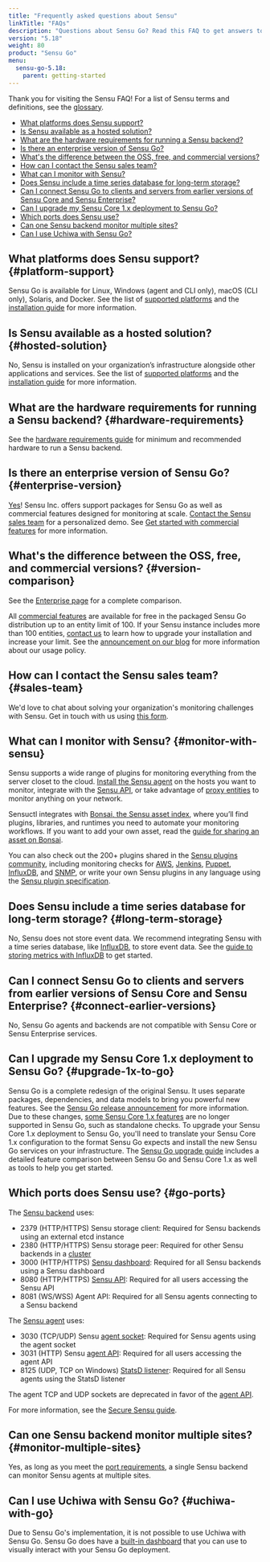 ```yaml
---
title: "Frequently asked questions about Sensu"
linkTitle: "FAQs"
description: "Questions about Sensu Go? Read this FAQ to get answers to questions about what platforms Sensu supports and what you can monitor with Sensu."
version: "5.18"
weight: 80
product: "Sensu Go"
menu:
  sensu-go-5.18:
    parent: getting-started
---
```


Thank you for visiting the Sensu FAQ!
For a list of Sensu terms and definitions, see the [glossary][7].

- [What platforms does Sensu support?](#platform-support)
- [Is Sensu available as a hosted solution?](#hosted-solution)
- [What are the hardware requirements for running a Sensu backend?](#hardware-requirements)
- [Is there an enterprise version of Sensu Go?](#enterprise-version)
- [What's the difference between the OSS, free, and commercial versions?](#version-comparison)
- [How can I contact the Sensu sales team?](#sales-team)
- [What can I monitor with Sensu?](#monitor-with-sensu)
- [Does Sensu include a time series database for long-term storage?](#long-term-storage)
- [Can I connect Sensu Go to clients and servers from earlier versions of Sensu Core and Sensu Enterprise?](#connect-earlier-versions)
- [Can I upgrade my Sensu Core 1.x deployment to Sensu Go?](#upgrade-1x-to-go)
- [Which ports does Sensu use?](#go-ports)
- [Can one Sensu backend monitor multiple sites?](#monitor-multiple-sites)
- [Can I use Uchiwa with Sensu Go?](#uchiwa-with-go)


## What platforms does Sensu support? {#platform-support}

Sensu Go is available for Linux, Windows (agent and CLI only), macOS (CLI only), Solaris, and Docker.
See the list of [supported platforms][1] and the [installation guide][2] for more information.

## Is Sensu available as a hosted solution? {#hosted-solution}

No, Sensu is installed on your organization’s infrastructure alongside other applications and services.
See the list of [supported platforms][1] and the [installation guide][2] for more information.

## What are the hardware requirements for running a Sensu backend? {#hardware-requirements}

See the [hardware requirements guide][5] for minimum and recommended hardware to run a Sensu backend.

## Is there an enterprise version of Sensu Go? {#enterprise-version}

[Yes][31]! Sensu Inc. offers support packages for Sensu Go as well as commercial features designed for monitoring at scale.
[Contact the Sensu sales team][6] for a personalized demo.
See [Get started with commercial features][28] for more information.

## What's the difference between the OSS, free, and commercial versions? {#version-comparison}

See the [Enterprise page][30] for a complete comparison. 

All [commercial features][35] are available for free in the packaged Sensu Go distribution up to an entity limit of 100.
If your Sensu instance includes more than 100 entities, [contact us][36] to learn how to upgrade your installation and increase your limit.
See the [announcement on our blog][34] for more information about our usage policy.

## How can I contact the Sensu sales team? {#sales-team}

We'd love to chat about solving your organization's monitoring challenges with Sensu.
Get in touch with us using [this form][6].

## What can I monitor with Sensu? {#monitor-with-sensu}

Sensu supports a wide range of plugins for monitoring everything from the server closet to the cloud.
[Install the Sensu agent][8] on the hosts you want to monitor, integrate with the [Sensu API][9], or take advantage of [proxy entities][10] to monitor anything on your network.

Sensuctl integrates with [Bonsai, the Sensu asset index][32], where you’ll find plugins, libraries, and runtimes you need to automate your monitoring workflows.
If you want to add your own asset, read the [guide for sharing an asset on Bonsai][33].

You can also check out the 200+ plugins shared in the [Sensu plugins community][11], including monitoring checks for [AWS][13], [Jenkins][14], [Puppet][15], [InfluxDB][16], and [SNMP][17], or write your own Sensu plugins in any language using the [Sensu plugin specification][12].

## Does Sensu include a time series database for long-term storage? {#long-term-storage}

No, Sensu does not store event data.
We recommend integrating Sensu with a time series database, like [InfluxDB][19], to store event data.
See the [guide to storing metrics with InfluxDB][18] to get started.

## Can I connect Sensu Go to clients and servers from earlier versions of Sensu Core and Sensu Enterprise? {#connect-earlier-versions}

No, Sensu Go agents and backends are not compatible with Sensu Core or Sensu Enterprise services.

## Can I upgrade my Sensu Core 1.x deployment to Sensu Go? {#upgrade-1x-to-go}

Sensu Go is a complete redesign of the original Sensu.
It uses separate packages, dependencies, and data models to bring you powerful new features.
See the [Sensu Go release announcement][3] for more information.
Due to these changes, [some Sensu Core 1.x features][4] are no longer supported in Sensu Go, such as standalone checks.
To upgrade your Sensu Core 1.x deployment to Sensu Go, you'll need to translate your Sensu Core 1.x configuration to the format Sensu Go expects and install the new Sensu Go services on your infrastructure.
The [Sensu Go upgrade guide][4] includes a detailed feature comparison between Sensu Go and Sensu Core 1.x as well as tools to help you get started.

## Which ports does Sensu use? {#go-ports}

The [Sensu backend][25] uses:

- 2379 (HTTP/HTTPS) Sensu storage client: Required for Sensu backends using an external etcd instance
- 2380 (HTTP/HTTPS) Sensu storage peer: Required for other Sensu backends in a [cluster][27]
- 3000 (HTTP/HTTPS) [Sensu dashboard][24]: Required for all Sensu backends using a Sensu dashboard
- 8080 (HTTP/HTTPS) [Sensu API][9]: Required for all users accessing the Sensu API
- 8081 (WS/WSS) Agent API: Required for all Sensu agents connecting to a Sensu backend

The [Sensu agent][26] uses:

- 3030 (TCP/UDP) Sensu [agent socket][21]: Required for Sensu agents using the agent socket
- 3031 (HTTP) Sensu [agent API][21]: Required for all users accessing the agent API
- 8125 (UDP, TCP on Windows) [StatsD listener][23]: Required for all Sensu agents using the StatsD listener

The agent TCP and UDP sockets are deprecated in favor of the [agent API][21].

For more information, see the [Secure Sensu guide][20].

## Can one Sensu backend monitor multiple sites? {#monitor-multiple-sites}

Yes, as long as you meet the [port requirements][37], a single Sensu backend can monitor Sensu agents at multiple sites.

## Can I use Uchiwa with Sensu Go? {#uchiwa-with-go}

Due to Sensu Go's implementation, it is not possible to use Uchiwa with Sensu Go.
Sensu Go does have a [built-in dashboard][29] that you can use to visually interact with your Sensu Go deployment.

[1]: ../../platforms/
[2]: ../../installation/install-sensu/
[3]: https://blog.sensu.io/sensu-go-is-here/
[4]: ../../installation/upgrade/#migrate-to-sensu-go-from-sensu-core-1-x
[5]: ../../installation/recommended-hardware/
[6]: https://sensu.io/sales/
[7]: ../../learn/glossary/
[8]: ../../installation/install-sensu#install-sensu-agents
[9]: ../../api/overview/
[10]: ../../reference/entities/#proxy-entities
[11]: https://github.com/sensu-plugins/
[12]: https://docs.sensu.io/plugins/1.0/reference/#the-sensu-plugin-specification
[13]: https://github.com/sensu-plugins/sensu-plugins-aws/
[14]: https://github.com/sensu-plugins/sensu-plugins-jenkins/
[15]: https://github.com/sensu-plugins/sensu-plugins-puppet/
[16]: https://github.com/sensu-plugins/sensu-plugins-influxdb/
[17]: https://github.com/sensu-plugins/sensu-plugins-snmp/
[18]: ../../guides/influx-db-metric-handler/
[19]: https://www.influxdata.com/
[20]: ../../guides/securing-sensu/
[21]: ../../reference/agent#create-monitoring-events-using-the-agent-api
[22]: ../../reference/agent/#using-the-http-socket
[23]: ../../reference/agent/#create-monitoring-events-using-the-statsd-listener
[24]: ../../dashboard/overview/
[25]: ../../reference/backend/
[26]: ../../reference/agent/
[27]: ../../guides/clustering/
[28]: ../commercial/
[29]: ../../dashboard/overview/
[30]: https://sensu.io/enterprise/
[31]: https://blog.sensu.io/enterprise-features-in-sensu-go/
[32]: https://bonsai.sensu.io/
[33]: ../../reference/assets/#share-an-asset-on-bonsai
[34]: https://blog.sensu.io/one-year-of-sensu-go/
[35]: ../../commercial/
[36]: https://sensu.io/contact/
[37]: #go-ports

